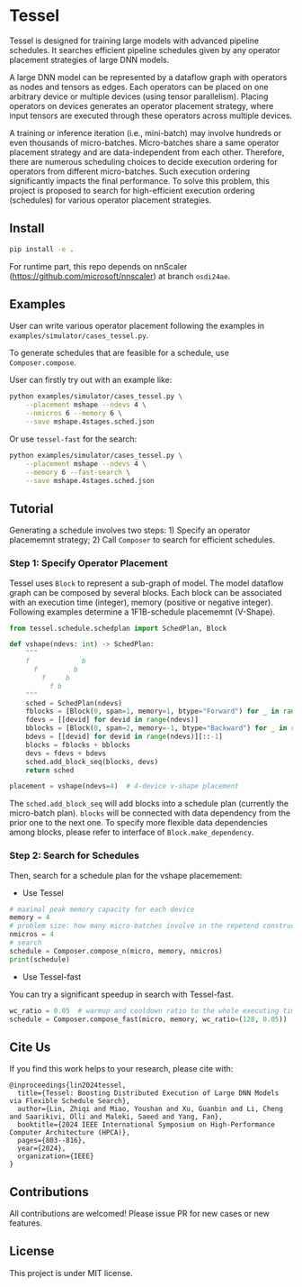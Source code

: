 # Tessel

Tessel is designed for training large models with advanced pipeline schedules. It searches efficient pipeline schedules given by any operator placement strategies of large DNN models.

A large DNN model can be represented by a dataflow graph with operators as nodes and tensors as edges. Each operators can be placed on one arbitrary device or multiple devices (using tensor parallelism). Placing operators on devices generates an operator placement strategy, where input tensors are executed through these operators across multiple devices.

A training or inference iteration (i.e., mini-batch) may involve hundreds or even thousands of micro-batches. Micro-batches share a same operator placement strategy and are data-independent from each other. Therefore, there are numerous scheduling choices to decide execution ordering for operators from different micro-batches. Such execution ordering significantly impacts the final performance. To solve this problem, this project is proposed to search for high-efficient execution ordering (schedules) for various operator placement strategies.

## Install

```bash
pip install -e .
```

For runtime part, this repo depends on nnScaler (https://github.com/microsoft/nnscaler) at branch `osdi24ae`.

## Examples

User can write various operator placement following the examples in `examples/simulator/cases_tessel.py`.

To generate schedules that are feasible for a schedule, use `Composer.compose`.

User can firstly try out with an example like:

```bash
python examples/simulator/cases_tessel.py \
    --placement mshape --ndevs 4 \
    --nmicros 6 --memory 6 \
    --save mshape.4stages.sched.json
```

Or use `tessel-fast` for the search:

```bash
python examples/simulator/cases_tessel.py \
    --placement mshape --ndevs 4 \
    --memory 6 --fast-search \
    --save mshape.4stages.sched.json
```

## Tutorial

Generating a schedule involves two steps: 1) Specify an operator placememnt strategy; 2) Call `Composer` to search for efficient schedules.

### Step 1: Specify Operator Placement

Tessel uses `Block` to represent a sub-graph of model. The model dataflow graph can be composed by several blocks. Each block can be associated with an execution time (integer), memory (positive or negative integer). Following examples determine a 1F1B-schedule placememnt (V-Shape).

```python
from tessel.schedule.schedplan import SchedPlan, Block

def vshape(ndevs: int) -> SchedPlan:
    """
    f             b
      f         b  
        f     b    
          f b      
    """
    sched = SchedPlan(ndevs)
    fblocks = [Block(0, span=1, memory=1, btype="Forward") for _ in range(ndevs)]
    fdevs = [[devid] for devid in range(ndevs)]
    bblocks = [Block(0, span=2, memory=-1, btype="Backward") for _ in range(ndevs)]
    bdevs = [[devid] for devid in range(ndevs)][::-1]
    blocks = fblocks + bblocks
    devs = fdevs + bdevs
    sched.add_block_seq(blocks, devs)
    return sched

placement = vshape(ndevs=4)  # 4-device v-shape placement
```

The `sched.add_block_seq` will add blocks into a schedule plan (currently the micro-batch plan). `blocks` will be connected with data dependency from the prior one to the next one. To specify more flexible data dependencies among blocks, please refer to interface of `Block.make_dependency`.

### Step 2: Search for Schedules

Then, search for a schedule plan for the vshape placemement:


* Use Tessel

```python
# maximal peak memory capacity for each device
memory = 4 
# problem size: how many micro-batches involve in the repetend construction.
nmicros = 4
# search
schedule = Composer.compose_n(micro, memory, nmicros)
print(schedule)
```

* Use Tessel-fast

You can try a significant speedup in search with Tessel-fast.

```python
wc_ratio = 0.05  # warmup and cooldown ratio to the whole executing time
schedule = Composer.compose_fast(micro, memory, wc_ratio=(128, 0.05))
```

## Cite Us

If you find this work helps to your research, please cite with:

```
@inproceedings{lin2024tessel,
  title={Tessel: Boosting Distributed Execution of Large DNN Models via Flexible Schedule Search},
  author={Lin, Zhiqi and Miao, Youshan and Xu, Guanbin and Li, Cheng and Saarikivi, Olli and Maleki, Saeed and Yang, Fan},
  booktitle={2024 IEEE International Symposium on High-Performance Computer Architecture (HPCA)},
  pages={803--816},
  year={2024},
  organization={IEEE}
}
```


## Contributions

All contributions are welcomed! Please issue PR for new cases or new features. 

## License

This project is under MIT license.